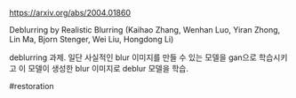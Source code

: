 https://arxiv.org/abs/2004.01860

Deblurring by Realistic Blurring (Kaihao Zhang, Wenhan Luo, Yiran Zhong, Lin Ma, Bjorn Stenger, Wei Liu, Hongdong Li)

deblurring 과제. 일단 사실적인 blur 이미지를 만들 수 있는 모델을 gan으로 학습시키고 이 모델이 생성한 blur 이미지로 deblur 모델을 학습.

#restoration 